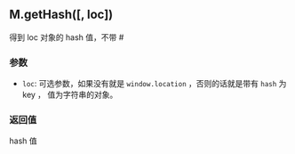 ## M.getHash([, loc])

得到 loc 对象的 hash 值，不带 #

### 参数

* `loc`: 可选参数，如果没有就是 `window.location` ，否则的话就是带有 `hash` 为 key ， 值为字符串的对象。

### 返回值

hash 值
